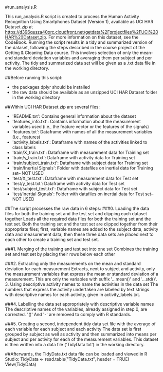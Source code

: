#run_analysis.R

This run_analysis.R script is created to process the Human Activity Recognition Using Smartphones Dataset (Version 1), available as UCI HAR Dataset.zip at 
https://d396qusza40orc.cloudfront.net/getdata%2Fprojectfiles%2FUCI%20HAR%20Dataset.zip. For more information on this dataset, see the CodeBook. Running the script results in a tidy and summarized version of the dataset, following the steps described in the course project of the Getting & Cleaning Data course. This involves selection of only the mean- and standard deviation variables and averaging them per subject and per activity. The tidy and summarized data set will be given as a .txt data file in the working directory.

##Before running this script:
* the packages dplyr should be installed
* the raw data should be available as an unzipped UCI HAR Dataset folder in the working directory

##Within UCI HAR Dataset.zip are several files:
* 'README.txt': Contains general information about the dataset
* 'features_info.txt': Contains information about the measurement variables used (i.e., the feature vector or the features of the signals)
* 'features.txt': Dataframe with names of all the measurement variables (i.e., features)
* 'activity_labels.txt': Dataframe with names of the activities linked to class labels
* 'train/X_train.txt': Dataframe with measurement data for Training set
* 'train/y_train.txt': Dataframe with activity data for Training set
* 'train/subject_train.txt':  Dataframe with subject data for Training set 
* 'train/Inertial Signals': Folder with datafiles on inertial data for Training set– NOT USED
* 'test/X_test.txt': Dataframe with measurement data for Test set
* 'test/y_test.txt': Dataframe with activity data for Test set
* 'test/subject_test.txt': Dataframe with subject data for Test set 
* 'test/Inertial Signals': Folder with datafiles on inertial data for Test set– NOT USED 

##The script processes the raw data in 6 steps:
###0. Loading the data files for both the training set and the test set and clipping each dataset together 
Loads all the required data files for both the training set and the test set. Both the training set and the test set are clipped together from their appropriate files; first, variable names are added to the subject data, activity data and measurement data, then these three data sets are placed next to each other to create a training set and test set. 

###1. Merging of the training and test set into one set
Combines the training set and test set by placing their rows below each other

###2. Extracting only the measurements on the mean and standard deviation for each measurement
Extracts, next to subject and activity, only the measurement variables that express the mean or standard deviation of a measurement. This are only the variables with suffix '...mean()' and '...std()'. 
3. Using descriptive activity names to name the activities in the data set
The numbers that express the activity undertaken are labeled by text strings with descriptive names for each activity, given in activity_labels.txt.

###4. Labelling the data set appropriately with descriptive variable names
The descriptive names of the variables, already assigned in step 0, are corrected.  '()' And '-' are removed to comply with R standards.

###5. Creating a second, independent tidy data set file with the average of each variable for each subject and each activity
The data set is first grouped by subject as well as activity and then summarized into means per subject and per activity for each of the measurement variables. This dataset is then written into a  data file ('TidyData.txt') in the working directory.

##Afterwards, the TidyData.txt data file can be loaded and viewed in R Studio:
        TidyData  <- read.table("TidyData.txt", header = TRUE)
        View(TidyData)